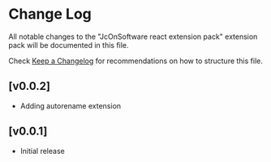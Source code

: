 # Change Log

All notable changes to the "JcOnSoftware react extension pack" extension pack will be documented in this file.

Check [Keep a Changelog](http://keepachangelog.com/) for recommendations on how to structure this file.

## [v0.0.2]

- Adding autorename extension

## [v0.0.1]

- Initial release
